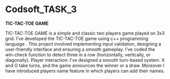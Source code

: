 # Codsoft_TASK_3
__TIC-TAC-TOE GAME__

TIC-TAC-TOE GAME is a simple and classic two players game played on 3x3 grid.
I’ve developed the TIC-TAC-TOE game using c++ programming language .
This project involved implementing input validation, designing a user-friendly interface and ensuring a smooth gameplay.
I’ve coded the win-check function to detect three in a row (horizontally, vertically, or diagonally).
Player interaction: I’ve designed a smooth turn-based system. X and O take turns, and the game announces the winner or a draw. 
Moreover I have introduced players name feature in which players can add their names.

